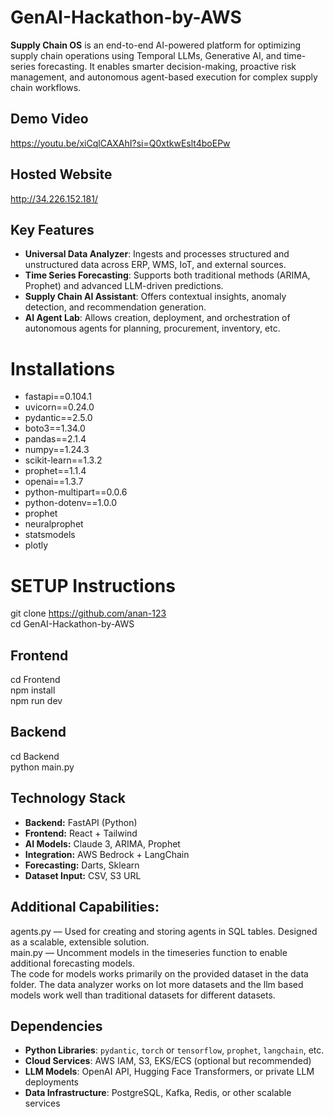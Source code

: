 # GenAI-Hackathon-by-AWS
**Supply Chain OS** is an end-to-end AI-powered platform for optimizing supply chain operations using Temporal LLMs, Generative AI, and time-series forecasting. It enables smarter decision-making, proactive risk management, and autonomous agent-based execution for complex supply chain workflows.

## Demo Video
https://youtu.be/xiCqlCAXAhI?si=Q0xtkwEslt4boEPw

## Hosted Website
http://34.226.152.181/

## Key Features

- **Universal Data Analyzer**: Ingests and processes structured and unstructured data across ERP, WMS, IoT, and external sources.
- **Time Series Forecasting**: Supports both traditional methods (ARIMA, Prophet) and advanced LLM-driven predictions.
- **Supply Chain AI Assistant**: Offers contextual insights, anomaly detection, and recommendation generation.
- **AI Agent Lab**: Allows creation, deployment, and orchestration of autonomous agents for planning, procurement, inventory, etc.


# Installations

- fastapi==0.104.1
- uvicorn==0.24.0
- pydantic==2.5.0
- boto3==1.34.0
- pandas==2.1.4
- numpy==1.24.3
- scikit-learn==1.3.2
- prophet==1.1.4
- openai==1.3.7
- python-multipart==0.0.6
- python-dotenv==1.0.0
- prophet
- neuralprophet
- statsmodels
- plotly

# SETUP Instructions
git clone https://github.com/anan-123  
cd GenAI-Hackathon-by-AWS  

## Frontend
cd Frontend  
npm install   
npm run dev  

## Backend
cd Backend  
python main.py  

## Technology Stack

- **Backend:** FastAPI (Python)
- **Frontend:** React + Tailwind
- **AI Models:** Claude 3, ARIMA, Prophet
- **Integration:** AWS Bedrock + LangChain
- **Forecasting:** Darts, Sklearn
- **Dataset Input:** CSV, S3 URL

## Additional Capabilities: 

agents.py — Used for creating and storing agents in SQL tables. Designed as a scalable, extensible solution.  
main.py — Uncomment models in the timeseries function to enable additional forecasting models.  
The code for models works primarily on the provided dataset in the data folder. The data analyzer works on lot more datasets and the llm based models work well than traditional datasets for different datasets.

## Dependencies

- **Python Libraries**: `pydantic`, `torch` or `tensorflow`, `prophet`, `langchain`, etc.
- **Cloud Services**: AWS IAM, S3, EKS/ECS (optional but recommended)
- **LLM Models**: OpenAI API, Hugging Face Transformers, or private LLM deployments
- **Data Infrastructure**: PostgreSQL, Kafka, Redis, or other scalable services
